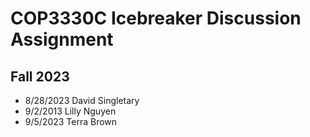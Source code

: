 # COP3330C Icebreaker Discussion Assignment

## Fall 2023
- 8/28/2023 David Singletary  
- 9/2/2013 Lilly Nguyen  
- 9/5/2023 Terra Brown  
